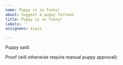 ```yaml
---
name: Puppy is so funny!
about: Suggest a puppy fortune
title: Puppy is so funny!
labels: ''
assignees: eiais

---
```


Puppy said:


Proof (will otherwise require manual puppy approval):
